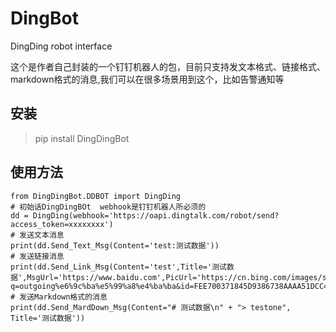 # DingBot
DingDing robot interface

这个是作者自己封装的一个钉钉机器人的包，目前只支持发文本格式、链接格式、markdown格式的消息,我们可以在很多场景用到这个，比如告警通知等
## 安装
> pip install DingDingBot

## 使用方法
```
from DingDingBot.DDBOT import DingDing
# 初始话DingDingBOt  webhook是钉钉机器人所必须的
dd = DingDing(webhook='https://oapi.dingtalk.com/robot/send?access_token=xxxxxxxx')
# 发送文本消息
print(dd.Send_Text_Msg(Content='test:测试数据'))
# 发送链接消息
print(dd.Send_Link_Msg(Content='test',Title='测试数据',MsgUrl='https://www.baidu.com',PicUrl='https://cn.bing.com/images/search?q=outgoing%e6%9c%ba%e5%99%a8%e4%ba%ba&id=FEE700371845D9386738AAAA51DCC43DC54911AA&FORM=IQFRBA'))
# 发送Markdown格式的消息
print(dd.Send_MardDown_Msg(Content="# 测试数据\n" + "> testone", Title='测试数据'))
```
